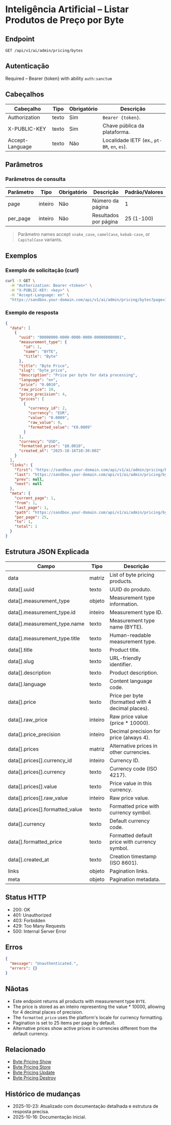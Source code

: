# Inteligência Artificial – Listar Produtos de Preço por Byte

## Endpoint

```
GET /api/v1/ai/admin/pricing/bytes
```

## Autenticação

Required – Bearer {token} with ability `auth:sanctum`

## Cabeçalhos

| Cabeçalho           | Tipo   | Obrigatório | Descrição |
| ---------------- | ------ | -------- | ----------- |
| Authorization    | texto | Sim      | `Bearer {token}`. |
| X-PUBLIC-KEY     | texto | Sim      | Chave pública da plataforma. |
| Accept-Language  | texto | Não       | Localidade IETF (ex., `pt-BR`, `en`, `es`). |

## Parâmetros

### Parâmetros de consulta

| Parâmetro | Tipo    | Obrigatório | Descrição | Padrão/Valores |
| --------- | ------- | -------- | ----------- | -------------- |
| page      | inteiro | Não       | Número da página | 1 |
| per_page  | inteiro | Não       | Resultados por página | 25 (1-100) |

> Parâmetro names accept `snake_case`, `camelCase`, `kebab-case`, or `CapitalCase` variants.

## Exemplos

### Exemplo de solicitação (curl)

```bash
curl -X GET \
  -H "Authorization: Bearer <token>" \
  -H "X-PUBLIC-KEY: <key>" \
  -H "Accept-Language: en" \
  "https://sandbox.your-domain.com/api/v1/ai/admin/pricing/bytes?page=1&per_page=25"
```

### Exemplo de resposta

```json
{
  "data": [
    {
      "uuid": "00000000-0000-0000-0000-000000000001",
      "measurement_type": {
        "id": 1,
        "name": "BYTE",
        "title": "Byte"
      },
      "title": "Byte Price",
      "slug": "byte_price",
      "description": "Price per byte for data processing",
      "language": "en",
      "price": "0.0010",
      "raw_price": 10,
      "price_precision": 4,
      "prices": [
        {
          "currency_id": 2,
          "currency": "EUR",
          "value": "0.0009",
          "raw_value": 9,
          "formatted_value": "€0.0009"
        }
      ],
      "currency": "USD",
      "formatted_price": "$0.0010",
      "created_at": "2025-10-16T10:30:00Z"
    }
  ],
  "links": {
    "first": "https://sandbox.your-domain.com/api/v1/ai/admin/pricing/bytes?page=1",
    "last": "https://sandbox.your-domain.com/api/v1/ai/admin/pricing/bytes?page=1",
    "prev": null,
    "next": null
  },
  "meta": {
    "current_page": 1,
    "from": 1,
    "last_page": 1,
    "path": "https://sandbox.your-domain.com/api/v1/ai/admin/pricing/bytes",
    "per_page": 25,
    "to": 1,
    "total": 1
  }
}
```

## Estrutura JSON Explicada

| Campo                          | Tipo    | Descrição |
| ------------------------------ | ------- | ----------- |
| data                           | matriz   | List of byte pricing products. |
| data[].uuid                    | texto  | UUID do produto. |
| data[].measurement_type        | objeto  | Measurement type information. |
| data[].measurement_type.id     | inteiro | Measurement type ID. |
| data[].measurement_type.name   | texto  | Measurement type name (BYTE). |
| data[].measurement_type.title  | texto  | Human-readable measurement type. |
| data[].title                   | texto  | Product title. |
| data[].slug                    | texto  | URL-friendly identifier. |
| data[].description             | texto  | Product description. |
| data[].language                | texto  | Content language code. |
| data[].price                   | texto  | Price per byte (formatted with 4 decimal places). |
| data[].raw_price               | inteiro | Raw price value (price * 10000). |
| data[].price_precision         | inteiro | Decimal precision for price (always 4). |
| data[].prices                  | matriz   | Alternative prices in other currencies. |
| data[].prices[].currency_id    | inteiro | Currency ID. |
| data[].prices[].currency       | texto  | Currency code (ISO 4217). |
| data[].prices[].value          | texto  | Price value in this currency. |
| data[].prices[].raw_value      | inteiro | Raw price value. |
| data[].prices[].formatted_value| texto  | Formatted price with currency symbol. |
| data[].currency                | texto  | Default currency code. |
| data[].formatted_price         | texto  | Formatted default price with currency symbol. |
| data[].created_at              | texto  | Creation timestamp (ISO 8601). |
| links                          | objeto  | Pagination links. |
| meta                           | objeto  | Pagination metadata. |

## Status HTTP

- 200: OK
- 401: Unauthorized
- 403: Forbidden
- 429: Too Many Requests
- 500: Internal Server Error

## Erros

```json
{
  "message": "Unauthenticated.",
  "errors": {}
}
```

## Nãotas

- Este endpoint returns all products with measurement type `BYTE`.
- The price is stored as an inteiro representing the value * 10000, allowing for 4 decimal places of precision.
- The `formatted_price` uses the platform's locale for currency formatting.
- Pagination is set to 25 items per page by default.
- Alternative prices show active prices in currencies different from the default currency.

## Relacionado

- [Byte Pricing Show](./BytePricingShow.md)
- [Byte Pricing Store](./BytePricingStore.md)
- [Byte Pricing Update](./BytePricingUpdate.md)
- [Byte Pricing Destroy](./BytePricingDestroy.md)

## Histórico de mudanças

- 2025-10-23: Atualizado com documentação detalhada e estrutura de resposta precisa.
- 2025-10-16: Documentação inicial.
